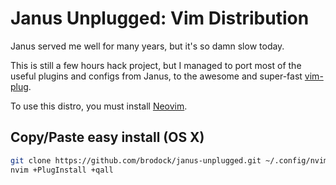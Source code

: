 # Janus Unplugged: Vim Distribution

Janus served me well for many years, but it's so damn slow today.

This is still a few hours hack project, but I managed to port
most of the useful plugins and configs from Janus, to the
awesome and super-fast [vim-plug](junegunn/vim-plug).

To use this distro, you must install [Neovim](https://github.com/neovim/neovim).

## Copy/Paste easy install (OS X)

```sh
git clone https://github.com/brodock/janus-unplugged.git ~/.config/nvim
nvim +PlugInstall +qall
```
